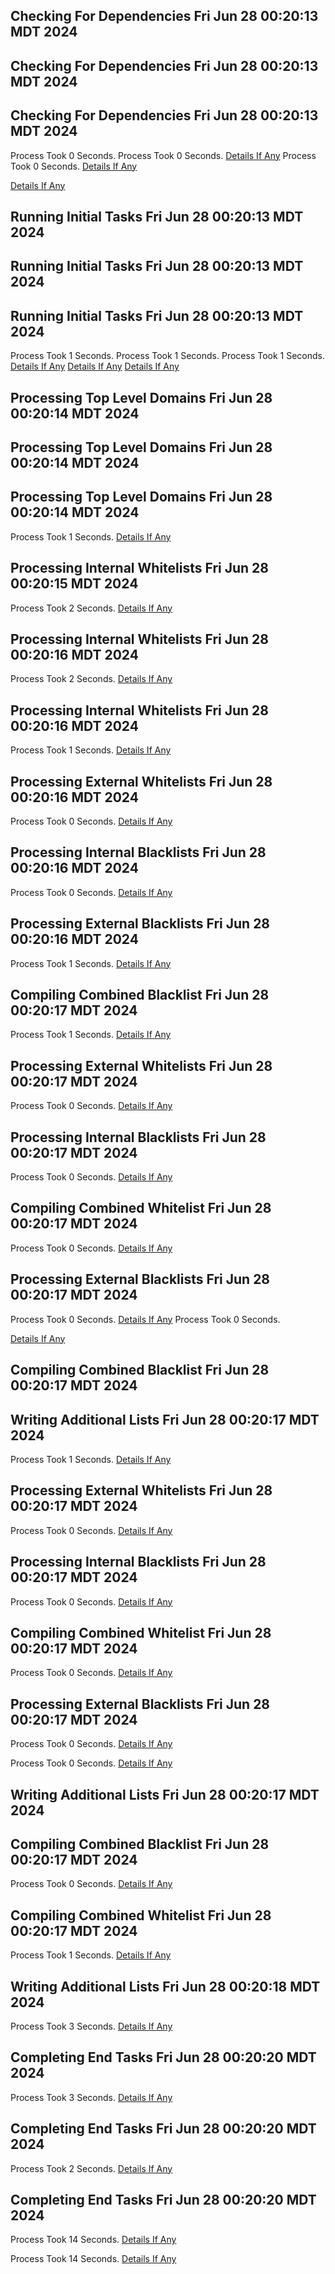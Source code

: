 ##    Checking For Dependencies Fri Jun 28 00:20:13 MDT 2024
##    Checking For Dependencies Fri Jun 28 00:20:13 MDT 2024
##    Checking For Dependencies Fri Jun 28 00:20:13 MDT 2024
Process Took 0 Seconds.
Process Took 0 Seconds.
[Details If Any](https://github.com/DigitalWarrior/piholeparser/blob/master/RecentRunLogs/TopLevelScripts/05-Checking-For-Dependencies.md)
Process Took 0 Seconds.
[Details If Any](https://github.com/DigitalWarrior/piholeparser/blob/master/RecentRunLogs/TopLevelScripts/05-Checking-For-Dependencies.md)

[Details If Any](https://github.com/DigitalWarrior/piholeparser/blob/master/RecentRunLogs/TopLevelScripts/05-Checking-For-Dependencies.md)


##    Running Initial Tasks Fri Jun 28 00:20:13 MDT 2024
##    Running Initial Tasks Fri Jun 28 00:20:13 MDT 2024
##    Running Initial Tasks Fri Jun 28 00:20:13 MDT 2024
Process Took 1 Seconds.
Process Took 1 Seconds.
Process Took 1 Seconds.
[Details If Any](https://github.com/DigitalWarrior/piholeparser/blob/master/RecentRunLogs/TopLevelScripts/10-Running-Initial-Tasks.md)
[Details If Any](https://github.com/DigitalWarrior/piholeparser/blob/master/RecentRunLogs/TopLevelScripts/10-Running-Initial-Tasks.md)
[Details If Any](https://github.com/DigitalWarrior/piholeparser/blob/master/RecentRunLogs/TopLevelScripts/10-Running-Initial-Tasks.md)



##    Processing Top Level Domains Fri Jun 28 00:20:14 MDT 2024
##    Processing Top Level Domains Fri Jun 28 00:20:14 MDT 2024
##    Processing Top Level Domains Fri Jun 28 00:20:14 MDT 2024
Process Took 1 Seconds.
[Details If Any](https://github.com/DigitalWarrior/piholeparser/blob/master/RecentRunLogs/TopLevelScripts/15-Processing-Top-Level-Domains.md)

##    Processing Internal Whitelists Fri Jun 28 00:20:15 MDT 2024
Process Took 2 Seconds.
[Details If Any](https://github.com/DigitalWarrior/piholeparser/blob/master/RecentRunLogs/TopLevelScripts/15-Processing-Top-Level-Domains.md)

##    Processing Internal Whitelists Fri Jun 28 00:20:16 MDT 2024
Process Took 2 Seconds.
[Details If Any](https://github.com/DigitalWarrior/piholeparser/blob/master/RecentRunLogs/TopLevelScripts/15-Processing-Top-Level-Domains.md)

##    Processing Internal Whitelists Fri Jun 28 00:20:16 MDT 2024
Process Took 1 Seconds.
[Details If Any](https://github.com/DigitalWarrior/piholeparser/blob/master/RecentRunLogs/TopLevelScripts/25-Processing-Internal-Whitelists.md)

##    Processing External Whitelists Fri Jun 28 00:20:16 MDT 2024
Process Took 0 Seconds.
[Details If Any](https://github.com/DigitalWarrior/piholeparser/blob/master/RecentRunLogs/TopLevelScripts/26-Processing-External-Whitelists.md)

##    Processing Internal Blacklists Fri Jun 28 00:20:16 MDT 2024
Process Took 0 Seconds.
[Details If Any](https://github.com/DigitalWarrior/piholeparser/blob/master/RecentRunLogs/TopLevelScripts/29-Processing-Internal-Blacklists.md)

##    Processing External Blacklists Fri Jun 28 00:20:16 MDT 2024
Process Took 1 Seconds.
[Details If Any](https://github.com/DigitalWarrior/piholeparser/blob/master/RecentRunLogs/TopLevelScripts/30-Processing-External-Blacklists.md)

##    Compiling Combined Blacklist Fri Jun 28 00:20:17 MDT 2024
Process Took 1 Seconds.
[Details If Any](https://github.com/DigitalWarrior/piholeparser/blob/master/RecentRunLogs/TopLevelScripts/25-Processing-Internal-Whitelists.md)

##    Processing External Whitelists Fri Jun 28 00:20:17 MDT 2024
Process Took 0 Seconds.
[Details If Any](https://github.com/DigitalWarrior/piholeparser/blob/master/RecentRunLogs/TopLevelScripts/26-Processing-External-Whitelists.md)

##    Processing Internal Blacklists Fri Jun 28 00:20:17 MDT 2024
Process Took 0 Seconds.
[Details If Any](https://github.com/DigitalWarrior/piholeparser/blob/master/RecentRunLogs/TopLevelScripts/40-Compiling-Combined-Blacklist.md)

##    Compiling Combined Whitelist Fri Jun 28 00:20:17 MDT 2024
Process Took 0 Seconds.
[Details If Any](https://github.com/DigitalWarrior/piholeparser/blob/master/RecentRunLogs/TopLevelScripts/29-Processing-Internal-Blacklists.md)

##    Processing External Blacklists Fri Jun 28 00:20:17 MDT 2024
Process Took 0 Seconds.
[Details If Any](https://github.com/DigitalWarrior/piholeparser/blob/master/RecentRunLogs/TopLevelScripts/30-Processing-External-Blacklists.md)
Process Took 0 Seconds.

[Details If Any](https://github.com/DigitalWarrior/piholeparser/blob/master/RecentRunLogs/TopLevelScripts/45-Compiling-Combined-Whitelist.md)

##    Compiling Combined Blacklist Fri Jun 28 00:20:17 MDT 2024
##    Writing Additional Lists Fri Jun 28 00:20:17 MDT 2024
Process Took 1 Seconds.
[Details If Any](https://github.com/DigitalWarrior/piholeparser/blob/master/RecentRunLogs/TopLevelScripts/25-Processing-Internal-Whitelists.md)

##    Processing External Whitelists Fri Jun 28 00:20:17 MDT 2024
Process Took 0 Seconds.
[Details If Any](https://github.com/DigitalWarrior/piholeparser/blob/master/RecentRunLogs/TopLevelScripts/26-Processing-External-Whitelists.md)

##    Processing Internal Blacklists Fri Jun 28 00:20:17 MDT 2024
Process Took 0 Seconds.
[Details If Any](https://github.com/DigitalWarrior/piholeparser/blob/master/RecentRunLogs/TopLevelScripts/40-Compiling-Combined-Blacklist.md)

##    Compiling Combined Whitelist Fri Jun 28 00:20:17 MDT 2024
Process Took 0 Seconds.
[Details If Any](https://github.com/DigitalWarrior/piholeparser/blob/master/RecentRunLogs/TopLevelScripts/29-Processing-Internal-Blacklists.md)

##    Processing External Blacklists Fri Jun 28 00:20:17 MDT 2024
Process Took 0 Seconds.
[Details If Any](https://github.com/DigitalWarrior/piholeparser/blob/master/RecentRunLogs/TopLevelScripts/45-Compiling-Combined-Whitelist.md)

Process Took 0 Seconds.
[Details If Any](https://github.com/DigitalWarrior/piholeparser/blob/master/RecentRunLogs/TopLevelScripts/30-Processing-External-Blacklists.md)

##    Writing Additional Lists Fri Jun 28 00:20:17 MDT 2024
##    Compiling Combined Blacklist Fri Jun 28 00:20:17 MDT 2024
Process Took 0 Seconds.
[Details If Any](https://github.com/DigitalWarrior/piholeparser/blob/master/RecentRunLogs/TopLevelScripts/40-Compiling-Combined-Blacklist.md)

##    Compiling Combined Whitelist Fri Jun 28 00:20:17 MDT 2024
Process Took 1 Seconds.
[Details If Any](https://github.com/DigitalWarrior/piholeparser/blob/master/RecentRunLogs/TopLevelScripts/45-Compiling-Combined-Whitelist.md)

##    Writing Additional Lists Fri Jun 28 00:20:18 MDT 2024
Process Took 3 Seconds.
[Details If Any](https://github.com/DigitalWarrior/piholeparser/blob/master/RecentRunLogs/TopLevelScripts/60-Writing-Additional-Lists.md)

##    Completing End Tasks Fri Jun 28 00:20:20 MDT 2024
Process Took 3 Seconds.
[Details If Any](https://github.com/DigitalWarrior/piholeparser/blob/master/RecentRunLogs/TopLevelScripts/60-Writing-Additional-Lists.md)

##    Completing End Tasks Fri Jun 28 00:20:20 MDT 2024
Process Took 2 Seconds.
[Details If Any](https://github.com/DigitalWarrior/piholeparser/blob/master/RecentRunLogs/TopLevelScripts/60-Writing-Additional-Lists.md)

##    Completing End Tasks Fri Jun 28 00:20:20 MDT 2024
Process Took 14 Seconds.
[Details If Any](https://github.com/DigitalWarrior/piholeparser/blob/master/RecentRunLogs/TopLevelScripts/90-Completing-End-Tasks.md)

Process Took 14 Seconds.
[Details If Any](https://github.com/DigitalWarrior/piholeparser/blob/master/RecentRunLogs/TopLevelScripts/90-Completing-End-Tasks.md)

